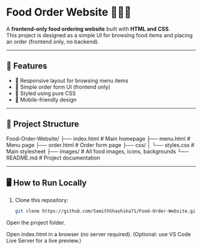 # Food Order Website 🍕🍔🥤

A **frontend-only food ordering website** built with **HTML and CSS**.  
This project is designed as a simple UI for browsing food items and placing an order (frontend only, no backend).

---

## 🚀 Features
- 🍴 Responsive layout for browsing menu items  
- 🛒 Simple order form UI (frontend only)  
- 🎨 Styled using pure CSS  
- 📱 Mobile-friendly design  

---

## 📂 Project Structure

Food-Order-Website/
├── index.html # Main homepage
├── menu.html # Menu page
├── order.html # Order form page
├── css/
│ └── styles.css # Main stylesheet
├── images/ # All food images, icons, backgrounds
└── README.md # Project documentation



---

## 🖥️ How to Run Locally
1. Clone this repository:
   ```bash
   git clone https://github.com/SamithShashika71/Food-Order-Website.git
Open the project folder.

Open index.html in a browser (no server required).
(Optional: use VS Code Live Server for a live preview.)


